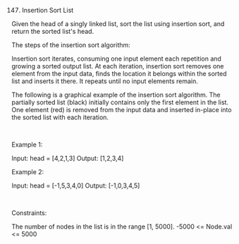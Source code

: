 147. Insertion Sort List

Given the head of a singly linked list, sort the list using insertion sort, and return the sorted list's head.

The steps of the insertion sort algorithm:

Insertion sort iterates, consuming one input element each repetition and growing a sorted output list.
At each iteration, insertion sort removes one element from the input data, finds the location it belongs within the sorted list and inserts it there.
It repeats until no input elements remain.

The following is a graphical example of the insertion sort algorithm. The partially sorted list (black) initially contains only the first element in the list. One element (red) is removed from the input data and inserted in-place into the sorted list with each iteration.

 

Example 1:

Input: head = [4,2,1,3]
Output: [1,2,3,4]


Example 2:

Input: head = [-1,5,3,4,0]
Output: [-1,0,3,4,5]


 

Constraints:

The number of nodes in the list is in the range [1, 5000].
-5000 <= Node.val <= 5000